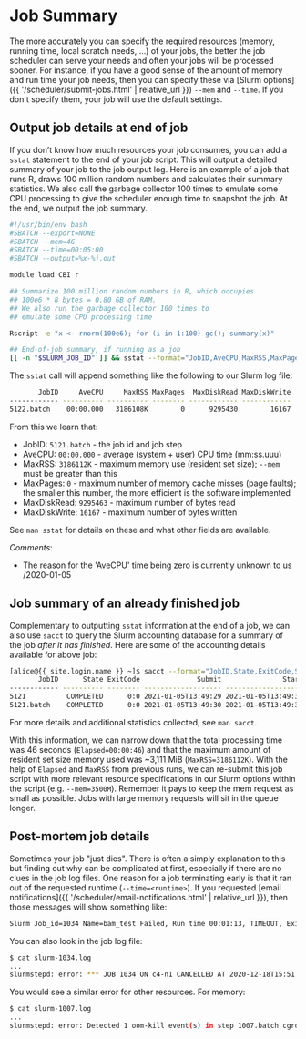 # Job Summary

The more accurately you can specify the required resources (memory, running time, local scratch needs, ...) of your jobs, the better the job scheduler can serve your needs and often your jobs will be processed sooner.  For instance, if you have a good sense of the amount of memory and run time your job needs, then you can specify these via [Slurm options]({{ '/scheduler/submit-jobs.html' | relative_url }}) `--mem` and `--time`.  If you don't specify them, your job will use the default settings.


## Output job details at end of job

If you don’t know how much resources your job consumes, you can add a `sstat` statement to the end of your job script.  This will output a detailed summary of your job to the job output log. Here is an example of a job that runs R, draws 100 million random numbers and calculates their summary statistics. We also call the garbage collector 100 times to emulate some CPU processing to give the scheduler enough time to snapshot the job. At the end, we output the job summary.

```sh
#!/usr/bin/env bash
#SBATCH --export=NONE
#SBATCH --mem=4G
#SBATCH --time=00:05:00
#SBATCH --output=%x-%j.out

module load CBI r

## Summarize 100 million random numbers in R, which occupies
## 100e6 * 8 bytes = 0.80 GB of RAM.
## We also run the garbage collector 100 times to
## emulate some CPU processing time

Rscript -e "x <- rnorm(100e6); for (i in 1:100) gc(); summary(x)"

## End-of-job summary, if running as a job
[[ -n "$SLURM_JOB_ID" ]] && sstat --format="JobID,AveCPU,MaxRSS,MaxPages,MaxDiskRead,MaxDiskWrite" --allsteps --jobs="$SLURM_JOB_ID"
```

The `sstat` call will append something like the following to our Slurm log file:

```sh
       JobID     AveCPU     MaxRSS MaxPages  MaxDiskRead MaxDiskWrite 
------------ ---------- ---------- -------- ------------ ------------ 
5122.batch    00:00.000   3186108K        0      9295430        16167
```

From this we learn that:

* JobID: `5121.batch` - the job id and job step
* AveCPU: `00:00.000` - average (system + user) CPU time (mm:ss.uuu)
* MaxRSS: `3186112K` - maximum memory use (resident set size); `--mem` must be greater than this
* MaxPages: `0` - maximum number of memory cache misses (page faults); the smaller this number, the more efficient is the software implemented
* MaxDiskRead: `9295463` - maximum number of bytes read
* MaxDiskWrite: `16167` - maximum number of bytes written

See `man sstat` for details on these and what other fields are available.

_Comments_:

* The reason for the 'AveCPU' time being zero is currently unknown to us /2020-01-05



## Job summary of an already finished job

Complementary to outputting `sstat` information at the end of a job, we can also use `sacct` to query the Slurm accounting database for a summary of the job _after it has finished_.  Here are some of the accounting details available for above job:

```sh
[alice@{{ site.login.name }} ~]$ sacct --format="JobID,State,ExitCode,Submit,Start,Elapsed,AveCPU,CpuTime,MaxRSS,MaxPages,MaxDiskRead,MaxDiskWrite" -j 5121
       JobID      State ExitCode              Submit               Start    Elapsed     AveCPU    CPUTime     MaxRSS MaxPages  MaxDiskRead MaxDiskWrite 
------------ ---------- -------- ------------------- ------------------- ---------- ---------- ---------- ---------- -------- ------------ ------------ 
5121          COMPLETED      0:0 2021-01-05T13:49:29 2021-01-05T13:49:30   00:00:46              00:00:46                                               
5121.batch    COMPLETED      0:0 2021-01-05T13:49:30 2021-01-05T13:49:30   00:00:46   00:00:00   00:00:46   3186112K        0        8.86M        0.02M
```

For more details and additional statistics collected, see `man sacct`.


With this information, we can narrow down that the total processing time was 46 seconds (`Elapsed=00:00:46`) and that the maximum amount of resident set size  memory used was ~3,111 MiB (`MaxRSS=3186112K`).  With the help of `Elapsed` and `MaxRSS` from previous runs, we can re-submit this job script with more relevant resource specifications in our Slurm options within the script (e.g. `--mem=3500M`). Remember it pays to keep the mem request as small as possible. Jobs with large memory requests will sit in the queue longer.



## Post-mortem job details

Sometimes your job "just dies". There is often a simply explanation to this but finding out why can be complicated at first, especially if there are no clues in the job log files.  One reason for a job terminating early is that it ran out of the requested runtime (`--time=<runtime>`).  If you requested [email notifications]({{ '/scheduler/email-notifications.html' | relative_url }}), then those messages will show something like:

```sh
Slurm Job_id=1034 Name=bam_test Failed, Run time 00:01:13, TIMEOUT, ExitCode 0
```

You can also look in the job log file:

```sh
$ cat slurm-1034.log
...
slurmstepd: error: *** JOB 1034 ON c4-n1 CANCELLED AT 2020-12-18T15:51:53 DUE TO TIME LIMIT 
```

You would see a similar error for other resources. For memory:

```sh 
$ cat slurm-1007.log
...
slurmstepd: error: Detected 1 oom-kill event(s) in step 1007.batch cgroup. Some of your processes may have been killed by the cgroup out-of-memory handler.
```
